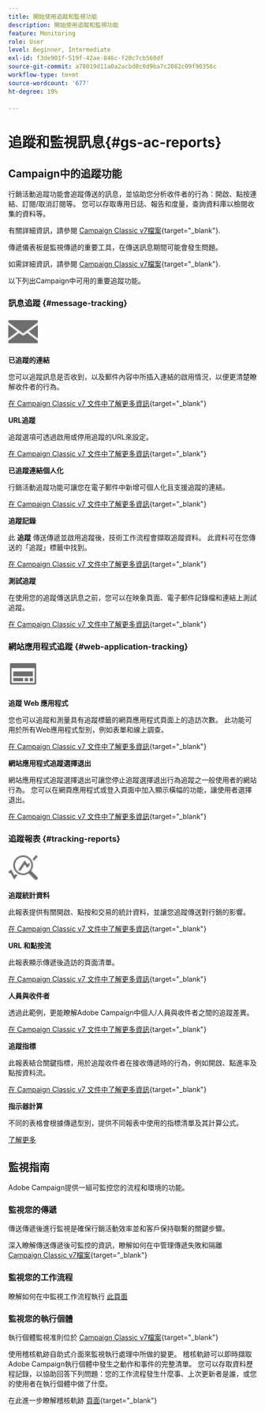 ```yaml
---
title: 開始使用追蹤和監視功能
description: 開始使用追蹤和監視功能
feature: Monitoring
role: User
level: Beginner, Intermediate
exl-id: f3de901f-519f-42ae-846c-f20c7cb560df
source-git-commit: a78019d11a0a2acbd8c0d9ba7c2082c09f90356c
workflow-type: tm+mt
source-wordcount: '677'
ht-degree: 19%

---
```


# 追蹤和監視訊息{#gs-ac-reports}

## Campaign中的追蹤功能

行銷活動追蹤功能會追蹤傳送的訊息，並協助您分析收件者的行為：開啟、點按連結、訂閱/取消訂閱等。 您可以存取專用日誌、報告和度量，查詢資料庫以檢閱收集的資料等。

有關詳細資訊，請參閱 [Campaign Classic v7檔案](https://experienceleague.adobe.com/docs/campaign-classic/using/getting-started/profile-management/editing-a-profile.html#tracking-tab){target="_blank"}.

傳遞儀表板是監視傳遞的重要工具，在傳送訊息期間可能會發生問題。

如需詳細資訊，請參閱 [Campaign Classic v7檔案](https://experienceleague.adobe.com/docs/campaign-classic/using/sending-messages/monitoring-deliveries/delivery-dashboard.html#sending-messages){target="_blank"}.

以下列出Campaign中可用的重要追蹤功能。

### 訊息追蹤 {#message-tracking}

<img src="assets/do-not-localize/icon-message-tracking.svg" width="60px">

**已追蹤的連結**

您可以追蹤訊息是否收到，以及郵件內容中所插入連結的啟用情況，以便更清楚瞭解收件者的行為。

[在 Campaign Classic v7 文件中了解更多資訊](https://experienceleague.adobe.com/docs/campaign-classic/using/sending-messages/tracking-messages/how-to-configure-tracked-links.html#sending-messages){target="_blank"}

**URL追蹤**

追蹤選項可透過啟用或停用追蹤的URL來設定。

[在 Campaign Classic v7 文件中了解更多資訊](https://experienceleague.adobe.com/docs/campaign-classic/using/sending-messages/tracking-messages/personalizing-url-tracking.html#sending-messages){target="_blank"}


**已追蹤連結個人化**

行銷活動追蹤功能可讓您在電子郵件中新增可個人化且支援追蹤的連結。

[在 Campaign Classic v7 文件中了解更多資訊](https://experienceleague.adobe.com/docs/campaign-classic/using/sending-messages/tracking-messages/tracking-personalized-links/tracking-personalized-links.html#sending-messages){target="_blank"}

**追蹤記錄**

此 **追蹤** 傳送傳遞並啟用追蹤後，技術工作流程會擷取追蹤資料。 此資料可在您傳送的「追蹤」標籤中找到。

[在 Campaign Classic v7 文件中了解更多資訊](https://experienceleague.adobe.com/docs/campaign-classic/using/sending-messages/tracking-messages/accessing-the-tracking-logs.html#sending-messages){target="_blank"}

**測試追蹤**

在使用您的追蹤傳送訊息之前，您可以在映象頁面、電子郵件記錄檔和連結上測試追蹤。

[在 Campaign Classic v7 文件中了解更多資訊](https://experienceleague.adobe.com/docs/campaign-classic/using/sending-messages/tracking-messages/testing-tracking.html#sending-messages){target="_blank"}

### 網站應用程式追蹤 {#web-application-tracking}

<img src="assets/do-not-localize/icon-web-app.svg" width="60px">

**追蹤 Web 應用程式**

您也可以追蹤和測量具有追蹤標籤的網頁應用程式頁面上的造訪次數。 此功能可用於所有Web應用程式型別，例如表單和線上調查。

[在 Campaign Classic v7 文件中了解更多資訊](https://experienceleague.adobe.com/docs/campaign-classic/using/designing-content/web-applications/tracking-a-web-application.html#designing-content){target="_blank"}

**網站應用程式追蹤選擇退出**

網站應用程式追蹤選擇退出可讓您停止追蹤選擇退出行為追蹤之一般使用者的網站行為。 您可以在網頁應用程式或登入頁面中加入顯示橫幅的功能，讓使用者選擇退出。

[在 Campaign Classic v7 文件中了解更多資訊](https://experienceleague.adobe.com/docs/campaign-classic/using/designing-content/web-applications/web-application-tracking-opt-out.html#designing-content){target="_blank"}

### 追蹤報表 {#tracking-reports}

<img src="assets/do-not-localize/icon_monitor.svg" width="60px">

**追蹤統計資料**

此報表提供有關開啟、點按和交易的統計資料，並讓您追蹤傳送對行銷的影響。

[在 Campaign Classic v7 文件中了解更多資訊](https://experienceleague.adobe.com/docs/campaign-classic/using/sending-messages/tracking-messages/about-message-tracking.html#tracking-reports){target="_blank"}

**URL 和點按流**

此報表顯示傳遞後造訪的頁面清單。

[在 Campaign Classic v7 文件中了解更多資訊](https://experienceleague.adobe.com/docs/campaign-classic/using/reporting/reports-on-deliveries/delivery-reports.html#urls-and-click-streams){target="_blank"}

**人員與收件者**

透過此範例，更能瞭解Adobe Campaign中個人/人員與收件者之間的追蹤差異。

[在 Campaign Classic v7 文件中了解更多資訊](https://experienceleague.adobe.com/docs/campaign-classic/using/reporting/reports-on-deliveries/person-people-recipients.html#reporting){target="_blank"}

**追蹤指標**

此報表結合關鍵指標，用於追蹤收件者在接收傳遞時的行為，例如開啟、點進率及點按資料流。

[在 Campaign Classic v7 文件中了解更多資訊](https://experienceleague.adobe.com/docs/campaign-classic/using/reporting/reports-on-deliveries/delivery-reports.html#reporting){target="_blank"}

**指示器計算**

不同的表格會根據傳遞型別，提供不同報表中使用的指標清單及其計算公式。

[了解更多](../reporting/metrics-calculation.md)

## 監視指南

Adobe Campaign提供一組可監控您的流程和環境的功能。

### 監視您的傳遞

傳送傳遞後進行監視是確保行銷活動效率並和客戶保持聯繫的關鍵步驟。 

深入瞭解傳送傳遞後可監控的資訊，瞭解如何在中管理傳遞失敗和隔離 [Campaign Classic v7檔案](https://experienceleague.adobe.com/docs/campaign-classic/using/sending-messages/monitoring-deliveries/about-delivery-monitoring.html?lang=zh-Hans#sending-messages){target="_blank"}

### 監視您的工作流程

瞭解如何在中監視工作流程執行 [此頁面](https://experienceleague.adobe.com/docs/campaign/automation/workflows/monitoring-workflows/monitor-workflow-execution.html)

### 監視您的執行個體

執行個體監視准則位於 [Campaign Classic v7檔案](https://experienceleague.adobe.com/docs/campaign-classic/using/monitoring-campaign-classic/introduction/monitoring-guidelines.html#monitoring-campaign-classic){target="_blank"}

使用稽核軌跡自助式介面來監視執行處理中所做的變更。 稽核軌跡可以即時擷取Adobe Campaign執行個體中發生之動作和事件的完整清單。 您可以存取資料歷程記錄，以協助回答下列問題：您的工作流程發生什麼事、上次更新者是誰，或您的使用者在執行個體中做了什麼。

在此進一步瞭解稽核軌跡 [頁面](../reporting/audit-trail.md){target="_blank"}
